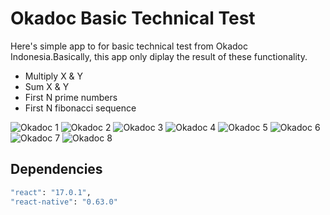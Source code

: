 # Okadoc Basic Technical Test

Here's simple app to for basic technical test from Okadoc Indonesia.Basically, this app only diplay the result of these functionality.

- Multiply X & Y
- Sum X & Y
- First N prime numbers
- First N fibonacci sequence

![Okadoc 1]('./js/assets/okadoc1.png')
![Okadoc 2]('./js/assets/okadoc2.png')
![Okadoc 3]('./js/assets/okadoc3.png')
![Okadoc 4]('./js/assets/okadoc4.png')
![Okadoc 5]('./js/assets/okadoc5.png')
![Okadoc 6]('./js/assets/okadoc6.png')
![Okadoc 7]('./js/assets/okadoc7.png')
![Okadoc 8]('./js/assets/okadoc8.png')

## Dependencies

```sh
"react": "17.0.1",
"react-native": "0.63.0"
```
